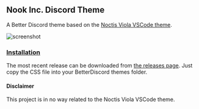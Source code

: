 ## Nook Inc. Discord Theme

A Better Discord theme based on the [Noctis Viola VSCode theme](https://github.com/liviuschera/noctis).

![screenshot](https://i.imgur.com/N00HoWL.png)

### [Installation](https://github.com/ChaseIngebritson/noctis-viola-discord-theme/releases/latest)
The most recent release can be downloaded from [the releases page](https://github.com/ChaseIngebritson/noctis-viola-discord-theme/releases/latest). Just copy the CSS file into your BetterDiscord themes folder.

#### Disclaimer
This project is in no way related to the Noctis Viola VSCode theme.